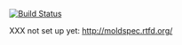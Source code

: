 [![Build Status](https://secure.travis-ci.org/iffy/moldspec.png)](http://travis-ci.org/iffy/moldspec)

XXX not set up yet: http://moldspec.rtfd.org/
